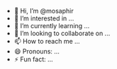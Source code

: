 - 👋 Hi, I’m @mosaphir
- 👀 I’m interested in ...
- 🌱 I’m currently learning ...
- 💞️ I’m looking to collaborate on ...
- 📫 How to reach me ...
- 😄 Pronouns: ...
- ⚡ Fun fact: ...

<!---
mosaphir/mosaphir is a ✨ special ✨ repository because its `README.md` (this file) appears on your GitHub profile.
You can click the Preview link to take a look at your changes.
--->
